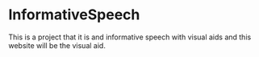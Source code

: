 # InformativeSpeech
This is a project that it is and informative speech with visual aids and this website will be the visual aid.

